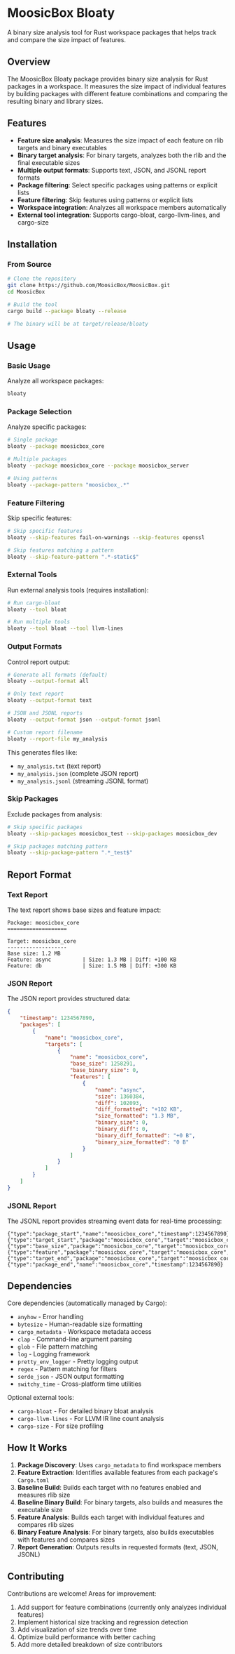 # MoosicBox Bloaty

A binary size analysis tool for Rust workspace packages that helps track and compare the size impact of features.

## Overview

The MoosicBox Bloaty package provides binary size analysis for Rust packages in a workspace. It measures the size impact of individual features by building packages with different feature combinations and comparing the resulting binary and library sizes.

## Features

- **Feature size analysis**: Measures the size impact of each feature on rlib targets and binary executables
- **Binary target analysis**: For binary targets, analyzes both the rlib and the final executable sizes
- **Multiple output formats**: Supports text, JSON, and JSONL report formats
- **Package filtering**: Select specific packages using patterns or explicit lists
- **Feature filtering**: Skip features using patterns or explicit lists
- **Workspace integration**: Analyzes all workspace members automatically
- **External tool integration**: Supports cargo-bloat, cargo-llvm-lines, and cargo-size

## Installation

### From Source

```bash
# Clone the repository
git clone https://github.com/MoosicBox/MoosicBox.git
cd MoosicBox

# Build the tool
cargo build --package bloaty --release

# The binary will be at target/release/bloaty
```

## Usage

### Basic Usage

Analyze all workspace packages:

```bash
bloaty
```

### Package Selection

Analyze specific packages:

```bash
# Single package
bloaty --package moosicbox_core

# Multiple packages
bloaty --package moosicbox_core --package moosicbox_server

# Using patterns
bloaty --package-pattern "moosicbox_.*"
```

### Feature Filtering

Skip specific features:

```bash
# Skip specific features
bloaty --skip-features fail-on-warnings --skip-features openssl

# Skip features matching a pattern
bloaty --skip-feature-pattern ".*-static$"
```

### External Tools

Run external analysis tools (requires installation):

```bash
# Run cargo-bloat
bloaty --tool bloat

# Run multiple tools
bloaty --tool bloat --tool llvm-lines
```

### Output Formats

Control report output:

```bash
# Generate all formats (default)
bloaty --output-format all

# Only text report
bloaty --output-format text

# JSON and JSONL reports
bloaty --output-format json --output-format jsonl

# Custom report filename
bloaty --report-file my_analysis
```

This generates files like:

- `my_analysis.txt` (text report)
- `my_analysis.json` (complete JSON report)
- `my_analysis.jsonl` (streaming JSONL format)

### Skip Packages

Exclude packages from analysis:

```bash
# Skip specific packages
bloaty --skip-packages moosicbox_test --skip-packages moosicbox_dev

# Skip packages matching pattern
bloaty --skip-package-pattern ".*_test$"
```

## Report Format

### Text Report

The text report shows base sizes and feature impact:

```
Package: moosicbox_core
===================

Target: moosicbox_core
-------------------
Base size: 1.2 MB
Feature: async          | Size: 1.3 MB | Diff: +100 KB
Feature: db             | Size: 1.5 MB | Diff: +300 KB
```

### JSON Report

The JSON report provides structured data:

```json
{
    "timestamp": 1234567890,
    "packages": [
        {
            "name": "moosicbox_core",
            "targets": [
                {
                    "name": "moosicbox_core",
                    "base_size": 1258291,
                    "base_binary_size": 0,
                    "features": [
                        {
                            "name": "async",
                            "size": 1360384,
                            "diff": 102093,
                            "diff_formatted": "+102 KB",
                            "size_formatted": "1.3 MB",
                            "binary_size": 0,
                            "binary_diff": 0,
                            "binary_diff_formatted": "+0 B",
                            "binary_size_formatted": "0 B"
                        }
                    ]
                }
            ]
        }
    ]
}
```

### JSONL Report

The JSONL report provides streaming event data for real-time processing:

```jsonl
{"type":"package_start","name":"moosicbox_core","timestamp":1234567890}
{"type":"target_start","package":"moosicbox_core","target":"moosicbox_core","timestamp":1234567890}
{"type":"base_size","package":"moosicbox_core","target":"moosicbox_core","size":1258291,"timestamp":1234567890}
{"type":"feature","package":"moosicbox_core","target":"moosicbox_core","feature":"async","size":1360384,"diff":102093,"timestamp":1234567890}
{"type":"target_end","package":"moosicbox_core","target":"moosicbox_core","timestamp":1234567890}
{"type":"package_end","name":"moosicbox_core","timestamp":1234567890}
```

## Dependencies

Core dependencies (automatically managed by Cargo):

- `anyhow` - Error handling
- `bytesize` - Human-readable size formatting
- `cargo_metadata` - Workspace metadata access
- `clap` - Command-line argument parsing
- `glob` - File pattern matching
- `log` - Logging framework
- `pretty_env_logger` - Pretty logging output
- `regex` - Pattern matching for filters
- `serde_json` - JSON output formatting
- `switchy_time` - Cross-platform time utilities

Optional external tools:

- `cargo-bloat` - For detailed binary bloat analysis
- `cargo-llvm-lines` - For LLVM IR line count analysis
- `cargo-size` - For size profiling

## How It Works

1. **Package Discovery**: Uses `cargo_metadata` to find workspace members
2. **Feature Extraction**: Identifies available features from each package's `Cargo.toml`
3. **Baseline Build**: Builds each target with no features enabled and measures rlib size
4. **Baseline Binary Build**: For binary targets, also builds and measures the executable size
5. **Feature Analysis**: Builds each target with individual features and compares rlib sizes
6. **Binary Feature Analysis**: For binary targets, also builds executables with features and compares sizes
7. **Report Generation**: Outputs results in requested formats (text, JSON, JSONL)

## Contributing

Contributions are welcome! Areas for improvement:

1. Add support for feature combinations (currently only analyzes individual features)
2. Implement historical size tracking and regression detection
3. Add visualization of size trends over time
4. Optimize build performance with better caching
5. Add more detailed breakdown of size contributors
